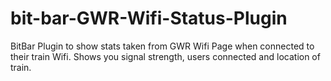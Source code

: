 # bit-bar-GWR-Wifi-Status-Plugin
BitBar Plugin to show stats taken from GWR Wifi Page when connected to their train Wifi. Shows you signal strength, users connected and location of train.
